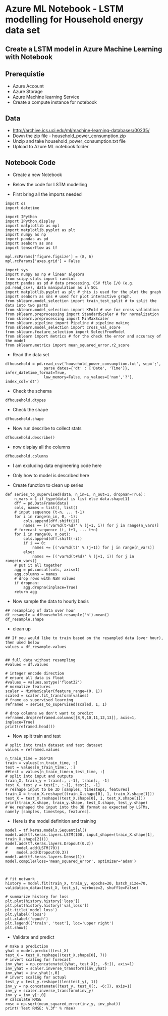 # Azure ML Notebook - LSTM modelling for Household energy data set

## Create a LSTM model in Azure Machine Learning with Notebook

## Prerequistie

- Azure Account
- Azure Storage
- Azure Machine learning Service
- Create a compute instance for notebook

## Data

- http://archive.ics.uci.edu/ml/machine-learning-databases/00235/
- Down the zip file - household_power_consumption.zip
- Unzip and take household_power_consumption.txt file
- Upload to Azure ML notebook folder

## Notebook Code

- Create a new Notebook
- Below the code for LSTM modelling

- First bring all the imports needed

```
import os
import datetime

import IPython
import IPython.display
import matplotlib as mpl
import matplotlib.pyplot as plt
import numpy as np
import pandas as pd
import seaborn as sns
import tensorflow as tf

mpl.rcParams['figure.figsize'] = (8, 6)
mpl.rcParams['axes.grid'] = False

import sys 
import numpy as np # linear algebra
from scipy.stats import randint
import pandas as pd # data processing, CSV file I/O (e.g. pd.read_csv), data manipulation as in SQL
import matplotlib.pyplot as plt # this is used for the plot the graph 
import seaborn as sns # used for plot interactive graph. 
from sklearn.model_selection import train_test_split # to split the data into two parts
from sklearn.model_selection import KFold # use for cross validation
from sklearn.preprocessing import StandardScaler # for normalization
from sklearn.preprocessing import MinMaxScaler
from sklearn.pipeline import Pipeline # pipeline making
from sklearn.model_selection import cross_val_score
from sklearn.feature_selection import SelectFromModel
from sklearn import metrics # for the check the error and accuracy of the model
from sklearn.metrics import mean_squared_error,r2_score
```

- Read the data set

```
dfhousehold = pd.read_csv('household_power_consumption.txt', sep=';', 
                 parse_dates={'dt' : ['Date', 'Time']}, infer_datetime_format=True, 
                 low_memory=False, na_values=['nan','?'], index_col='dt')
```

- Check the schema

```
dfhousehold.dtypes
```

- Check the shape

```
dfhousehold.shape
```

- Now run describe to collect stats

```
dfhousehold.describe()
```

- now display all the columns

```
dfhousehold.columns
```

- I am excluding data engineering code here
- Only how to model is described here

- Create function to clean up series

```
def series_to_supervised(data, n_in=1, n_out=1, dropnan=True):
	n_vars = 1 if type(data) is list else data.shape[1]
	dff = pd.DataFrame(data)
	cols, names = list(), list()
	# input sequence (t-n, ... t-1)
	for i in range(n_in, 0, -1):
		cols.append(dff.shift(i))
		names += [('var%d(t-%d)' % (j+1, i)) for j in range(n_vars)]
	# forecast sequence (t, t+1, ... t+n)
	for i in range(0, n_out):
		cols.append(dff.shift(-i))
		if i == 0:
			names += [('var%d(t)' % (j+1)) for j in range(n_vars)]
		else:
			names += [('var%d(t+%d)' % (j+1, i)) for j in range(n_vars)]
	# put it all together
	agg = pd.concat(cols, axis=1)
	agg.columns = names
	# drop rows with NaN values
	if dropnan:
		agg.dropna(inplace=True)
	return agg
```

- Now sample the data to hourly basis

```
## resampling of data over hour
df_resample = dfhousehold.resample('h').mean() 
df_resample.shape
```

- clean up

```
## If you would like to train based on the resampled data (over hour), then used below
values = df_resample.values 


## full data without resampling
#values = df.values

# integer encode direction
# ensure all data is float
#values = values.astype('float32')
# normalize features
scaler = MinMaxScaler(feature_range=(0, 1))
scaled = scaler.fit_transform(values)
# frame as supervised learning
reframed = series_to_supervised(scaled, 1, 1)

# drop columns we don't want to predict
reframed.drop(reframed.columns[[8,9,10,11,12,13]], axis=1, inplace=True)
print(reframed.head())
```

- Now split train and test

```
# split into train dataset and test dataset
values = reframed.values

n_train_time = 365*24
train = values[:n_train_time, :]
test = values[n_train_time:, :]
##test = values[n_train_time:n_test_time, :]
# split into input and outputs
train_X, train_y = train[:, :-1], train[:, -1]
test_X, test_y = test[:, :-1], test[:, -1]
# reshape input to be 3D [samples, timesteps, features]
train_X = train_X.reshape((train_X.shape[0], 1, train_X.shape[1]))
test_X = test_X.reshape((test_X.shape[0], 1, test_X.shape[1]))
print(train_X.shape, train_y.shape, test_X.shape, test_y.shape) 
# We reshaped the input into the 3D format as expected by LSTMs, namely [samples, timesteps, features].
```

- Here is the model definition and training

```
model = tf.keras.models.Sequential()
model.add(tf.keras.layers.LSTM(100, input_shape=(train_X.shape[1], train_X.shape[2])))
model.add(tf.keras.layers.Dropout(0.2))
#    model.add(LSTM(70))
#    model.add(Dropout(0.3))
model.add(tf.keras.layers.Dense(1))
model.compile(loss='mean_squared_error', optimizer='adam')



# fit network
history = model.fit(train_X, train_y, epochs=20, batch_size=70, validation_data=(test_X, test_y), verbose=2, shuffle=False)

# summarize history for loss
plt.plot(history.history['loss'])
plt.plot(history.history['val_loss'])
plt.title('model loss')
plt.ylabel('loss')
plt.xlabel('epoch')
plt.legend(['train', 'test'], loc='upper right')
plt.show()
```

- Validate and predict

```
# make a prediction
yhat = model.predict(test_X)
test_X = test_X.reshape((test_X.shape[0], 7))
# invert scaling for forecast
inv_yhat = np.concatenate((yhat, test_X[:, -6:]), axis=1)
inv_yhat = scaler.inverse_transform(inv_yhat)
inv_yhat = inv_yhat[:,0]
# invert scaling for actual
test_y = test_y.reshape((len(test_y), 1))
inv_y = np.concatenate((test_y, test_X[:, -6:]), axis=1)
inv_y = scaler.inverse_transform(inv_y)
inv_y = inv_y[:,0]
# calculate RMSE
rmse = np.sqrt(mean_squared_error(inv_y, inv_yhat))
print('Test RMSE: %.3f' % rmse)
```

